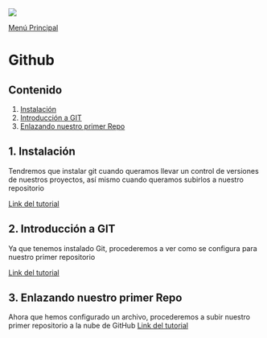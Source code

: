 <img src='https://i.ytimg.com/vi/qdec2M4NwT0/maxresdefault.jpg'>

<a href='../README.md'>Menú Principal</a>

# Github

## Contenido
1. <a href='https://github.com/DanielCarmonaPhantom/Tutorial-Git-y-GitHub/blob/master/1_Instalacion.md'>Instalación</a>
2. <a href='https://github.com/DanielCarmonaPhantom/Tutorial-Git-y-GitHub/blob/master/2_Introduccion.md'>Introducción a GIT</a>
3. <a href='https://github.com/DanielCarmonaPhantom/Tutorial-Git-y-GitHub/blob/master/3_Enlace.md'>Enlazando nuestro primer Repo</a>

## 1. Instalación
Tendremos que instalar git cuando queramos llevar un control de versiones de nuestros proyectos, así mismo cuando queramos subirlos a nuestro repositorio

<a href='https://github.com/DanielCarmonaPhantom/Tutorial-Git-y-GitHub/blob/master/1_Instalacion.md'>Link del tutorial</a>

## 2. Introducción a GIT
Ya que tenemos instalado Git, procederemos a ver como se configura para nuestro primer repositorio

<a href='https://github.com/DanielCarmonaPhantom/Tutorial-Git-y-GitHub/blob/master/2_Introduccion.md'>Link del tutorial</a>

## 3. Enlazando nuestro primer Repo
Ahora que hemos configurado un archivo, procederemos a subir nuestro primer repositorio a la nube de GitHub
<a href='https://github.com/DanielCarmonaPhantom/Tutorial-Git-y-GitHub/blob/master/3_Enlace.md'>Link del tutorial</a>